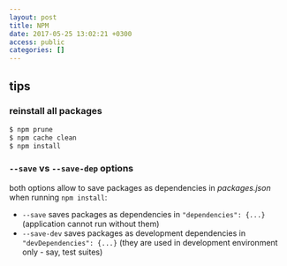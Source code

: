 ```yaml
---
layout: post
title: NPM
date: 2017-05-25 13:02:21 +0300
access: public
categories: []
---
```


<!-- more -->

## tips

### reinstall all packages

```sh
$ npm prune
$ npm cache clean
$ npm install
```

### `--save` vs `--save-dep` options

both options allow to save packages as dependencies in _packages.json_
when running `npm install`:

- `--save` saves packages as dependencies in `"dependencies": {...}`
  (application cannot run without them)
- `--save-dev` saves packages as development dependencies in `"devDependencies": {...}`
  (they are used in development environment only - say, test suites)
